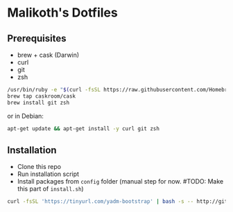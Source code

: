 # Malikoth's Dotfiles

## Prerequisites
* brew + cask (Darwin)
* curl
* git
* zsh

```bash
/usr/bin/ruby -e "$(curl -fsSL https://raw.githubusercontent.com/Homebrew/install/master/install)"
brew tap caskroom/cask
brew install git zsh
```

or in Debian:

```bash
apt-get update && apt-get install -y curl git zsh
```

## Installation

* Clone this repo
* Run installation script
* Install packages from `config` folder (manual step for now.  #TODO: Make this part of `install.sh`)

```bash
curl -fsSL 'https://tinyurl.com/yadm-bootstrap' | bash -s -- http://git.klr.blue/kyle/dotfiles.git
```
